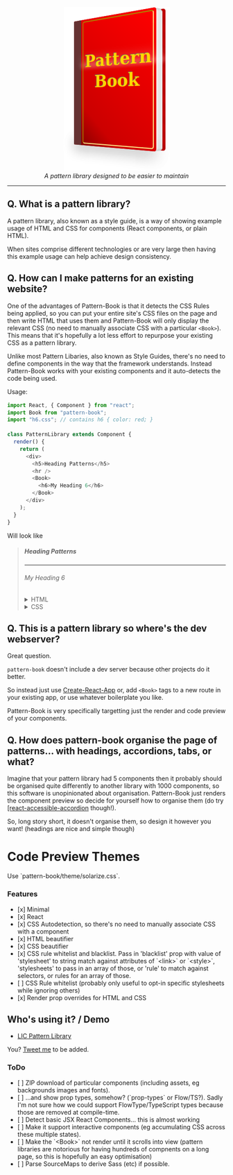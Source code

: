 <p align="center">
  <img width="245" height="378" src="/logo.png" alt="Pattern Book"><br>
  <i>A pattern library designed to be easier to maintain</i>
</p>

---

## Q. What is a pattern library?

A pattern library, also known as a style guide, is a way of showing example usage of HTML and CSS for components (React components, or plain HTML).

When sites comprise different technologies or are very large then having this example usage can help achieve design consistency.

## Q. How can I make patterns for an existing website?

One of the advantages of Pattern-Book is that it detects the CSS Rules being applied, so you can put your entire site's CSS files on the page and then write HTML that uses them and Pattern-Book will only display the relevant CSS (no need to manually associate CSS with a particular `<Book>`). This means that it's hopefully a lot less effort to repurpose your existing CSS as a pattern library.

Unlike most Pattern Libaries, also known as Style Guides, there's no need to define components in the way that the framework understands. Instead Pattern-Book works with your existing components and it auto-detects the code being used.

Usage:

```javascript
import React, { Component } from "react";
import Book from "pattern-book";
import "h6.css"; // contains h6 { color: red; }

class PatternLibrary extends Component {
  render() {
    return (
      <div>
        <h5>Heading Patterns</h5>
        <hr />
        <Book>
          <h6>My Heading 6</h6>
        </Book>
      </div>
    );
  }
}
```

Will look like

<blockquote><h5>Heading Patterns</h5><hr><div><h6>My Heading 6</h6><details><summary>HTML</summary>&lt;h6&gt;My Heading 6&lt;/h6&gt;</details><details><summary>CSS</summary>h6 { color: red; }</details></div></blockquote>

## Q. This is a pattern library so where's the dev webserver?

Great question.

`pattern-book` doesn't include a dev server because other projects do it better.

So instead just use <a href="https://github.com/facebookincubator/create-react-app">Create-React-App</a> or, add `<Book>` tags to a new route in your existing app, or use whatever boilerplate you like.

Pattern-Book is very specifically targetting just the render and code preview of your components.

## Q. How does pattern-book organise the page of patterns... with headings, accordions, tabs, or what?

Imagine that your pattern library had 5 components then it probably should be organised quite differently to another library with 1000 components, so this software is unopinionated about organisation. Pattern-Book just renders the component preview so decide for yourself how to organise them (do try <a href="https://github.com/springload/react-accessible-accordion/">[react-accessible-accordion</a> though!).

<p>So, long story short, it doesn't organise them, so design it however you want! (headings are nice and simple though)</p>

# Code Preview Themes

<p>Use `pattern-book/theme/solarize.css`.</p>

<h3>Features</h3>

<ul>
 <li> [x] Minimal
 <li> [x] React
 <li> [x] CSS Autodetection, so there's no need to manually associate CSS with a component
 <li> [x] HTML beautifier
 <li> [x] CSS beautifier
 <li> [x] CSS rule whitelist and blacklist. Pass in 'blacklist' prop with value of 'stylesheet' to string match against attributes of `&lt;link&gt;` or `&lt;style&gt;`, 'stylesheets' to pass in an array of those, or 'rule' to match against selectors, or rules for an array of those.
  <li> [ ] CSS Rule whitelist (probably only useful to opt-in specific stylesheets while ignoring others)
 <li> [x] Render prop overrides for HTML and CSS
</ul>

## Who's using it? / Demo

* [LIC Pattern Library](https://springload.github.io/lic-pattern-library/)

You? [Tweet me](http://twitter.com/hollowaynz) to be added.

<h3>ToDo</h3>

<ul>
 <li> [ ] ZIP download of particular components (including assets, eg backgrounds images and fonts).
 <li> [ ] ...and show prop types, somehow? (`prop-types` or Flow/TS?). Sadly I'm not sure how we could support FlowType/TypeScript types because those are removed at compile-time.
 <li> [ ] Detect basic JSX React Components... this is almost working
 <li> [ ] Make it support interactive components (eg accumulating CSS across these multiple states).
 <li> [ ] Make the `&lt;Book&gt;` not render until it scrolls into view (pattern libraries are notorious for having hundreds of compnents on a long page, so this is hopefully an easy optimisation)
 <li> [ ] Parse SourceMaps to derive Sass (etc) if possible.
</ul>
